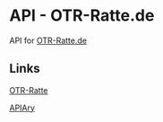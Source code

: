 # API - OTR-Ratte.de

API for [OTR-Ratte.de](http://otr-ratte.de)

## Links
[OTR-Ratte](http://www.otr-ratte.de)

[APIAry](http://docs.otrratte.apiary.io/)
